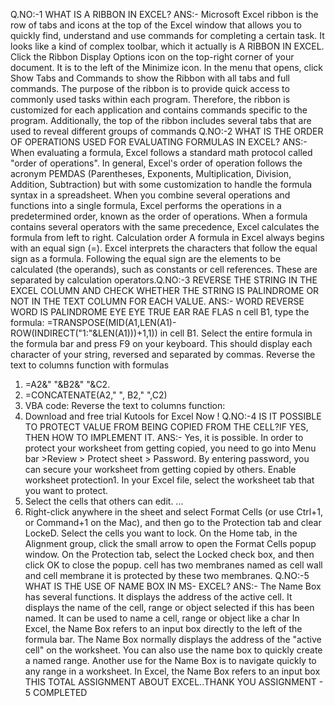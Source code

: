 Q.NO:-1 WHAT IS A RIBBON IN EXCEL?
ANS:-
Microsoft Excel ribbon is the row of tabs and icons at the top of the Excel window that 
allows you to quickly find, understand and use commands for completing a certain 
task. It looks like a kind of complex toolbar, which it actually is A RIBBON IN EXCEL.
Click the Ribbon Display Options icon on the top-right corner of your document. It is to 
the left of the Minimize icon. In the menu that opens, click Show Tabs and Commands to 
show the Ribbon with all tabs and full commands.
The purpose of the ribbon is to provide quick access to commonly used tasks within 
each program. Therefore, the ribbon is customized for each application and contains 
commands specific to the program. Additionally, the top of the ribbon includes several tabs 
that are used to reveal different groups of commands
Q.NO:-2 WHAT IS THE ORDER OF OPERATIONS USED FOR 
EVALUATING FORMULAS IN EXCEL?
ANS:-
When evaluating a formula, Excel follows a standard math protocol called "order of 
operations". In general, Excel's order of operation follows the acronym PEMDAS 
(Parentheses, Exponents, Multiplication, Division, Addition, Subtraction) but with some 
customization to handle the formula syntax in a spreadsheet.
When you combine several operations and functions into a single formula, Excel 
performs the operations in a predetermined order, known as the order of operations. 
When a formula contains several operators with the same precedence, Excel calculates the 
formula from left to right.
Calculation order
A formula in Excel always begins with an equal sign (=). Excel interprets the characters that 
follow the equal sign as a formula. Following the equal sign are the elements to be 
calculated (the operands), such as constants or cell references. These are separated by 
calculation operators.Q.NO:-3 REVERSE THE STRING IN THE EXCEL COLUMN AND CHECK 
WHETHER THE STRING IS PALINDROME OR NOT IN THE TEXT 
COLUMN FOR EACH VALUE.
ANS:- WORD REVERSE WORD IS PALINDROME
 EYE EYE TRUE
 EAR RAE FLAS
n cell B1, type the formula: =TRANSPOSE(MID(A1,LEN(A1)-
ROW(INDIRECT("1:"&LEN(A1)))+1,1)) in cell B1. Select the entire formula in the formula 
bar and press F9 on your keyboard. This should display each character of your string, 
reversed and separated by commas.
Reverse the text to columns function with formulas
1. =A2&" "&B2&" "&C2.
2. =CONCATENATE(A2," ", B2," ",C2)
3. VBA code: Reverse the text to columns function:
4. Download and free trial Kutools for Excel Now !
Q.NO:-4 IS IT POSSIBLE TO PROTECT VALUE FROM 
BEING COPIED FROM THE CELL?IF YES, THEN HOW TO 
IMPLEMENT IT.
ANS:-
Yes, it is possible. In order to protect your worksheet from getting copied, you need to go 
into Menu bar >Review > Protect sheet > Password. By entering password, you can 
secure your worksheet from getting copied by others.
Enable worksheet protection1. In your Excel file, select the worksheet tab that you want to protect.
2. Select the cells that others can edit. ...
3. Right-click anywhere in the sheet and select Format Cells (or use Ctrl+1, or 
Command+1 on the Mac), and then go to the Protection tab and clear 
LockeD.
Select the cells you want to lock. On the Home tab, in the Alignment group, click the 
small arrow to open the Format Cells popup window. On the Protection tab, select 
the Locked check box, and then click OK to close the popup.
cell has two membranes named as cell wall and cell membrane it is protected by 
these two membranes.
Q.NO:-5 WHAT IS THE USE OF NAME BOX IN MS-
EXCEL?
ANS:-
The Name Box has several functions. It displays the address of the active cell. It displays 
the name of the cell, range or object selected if this has been named. It can be used to name 
a cell, range or object like a char
In Excel, the Name Box refers to an input box directly to the left of the formula 
bar. The Name Box normally displays the address of the "active cell" on the 
worksheet. You can also use the name box to quickly create a named range. Another 
use for the Name Box is to navigate quickly to any range in a worksheet.
In Excel, the Name Box refers to an input box
THIS TOTAL ASSIGNMENT ABOUT EXCEL..THANK YOU
ASSIGNMENT - 5 COMPLETED
